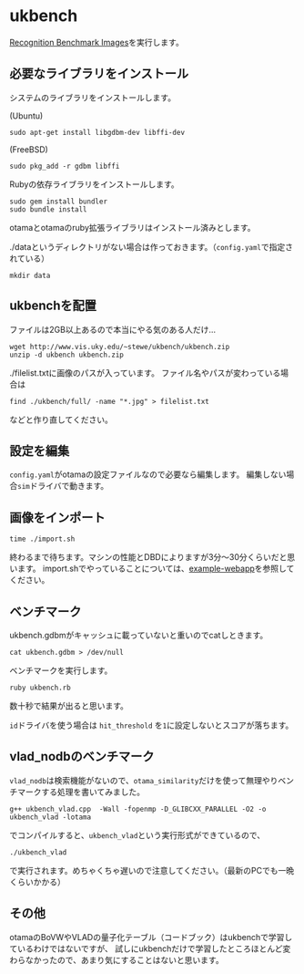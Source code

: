 # ukbench

[Recognition Benchmark Images](http://vis.uky.edu/~stewe/ukbench/)を実行します。

## 必要なライブラリをインストール

システムのライブラリをインストールします。

(Ubuntu)

    sudo apt-get install libgdbm-dev libffi-dev

(FreeBSD)

    sudo pkg_add -r gdbm libffi

Rubyの依存ライブラリをインストールします。

    sudo gem install bundler
    sudo bundle install

otamaとotamaのruby拡張ライブラリはインストール済みとします。

./dataというディレクトリがない場合は作っておきます。（`config.yaml`で指定されている）

    mkdir data

## ukbenchを配置

ファイルは2GB以上あるので本当にやる気のある人だけ…
 
    wget http://www.vis.uky.edu/~stewe/ukbench/ukbench.zip
    unzip -d ukbench ukbench.zip
 
./filelist.txtに画像のパスが入っています。
ファイル名やパスが変わっている場合は

    find ./ukbench/full/ -name "*.jpg" > filelist.txt

などと作り直してください。

## 設定を編集

`config.yaml`がotamaの設定ファイルなので必要なら編集します。
編集しない場合`sim`ドライバで動きます。

## 画像をインポート

    time ./import.sh

終わるまで待ちます。マシンの性能とDBDによりますが3分～30分くらいだと思います。
import.shでやっていることについては、[example-webapp](https://github.com/nagadomi/otama/tree/master/examples/example-webapp/)を参照してください。

## ベンチマーク

ukbench.gdbmがキャッシュに載っていないと重いのでcatしときます。

    cat ukbench.gdbm > /dev/null

ベンチマークを実行します。

    ruby ukbench.rb

数十秒で結果が出ると思います。

`id`ドライバを使う場合は `hit_threshold` を`1`に設定しないとスコアが落ちます。

## vlad_nodbのベンチマーク

`vlad_nodb`は検索機能がないので、`otama_similarity`だけを使って無理やりベンチマークする処理を書いてみました。

    g++ ukbench_vlad.cpp  -Wall -fopenmp -D_GLIBCXX_PARALLEL -O2 -o ukbench_vlad -lotama

でコンパイルすると、`ukbench_vlad`という実行形式ができているので、

    ./ukbench_vlad

で実行されます。めちゃくちゃ遅いので注意してください。（最新のPCでも一晩くらいかかる）

## その他

otamaのBoVWやVLADの量子化テーブル（コードブック）はukbenchで学習しているわけではないですが、
試しにukbenchだけで学習したところほとんど変わらなかったので、あまり気にすることはないと思います。
